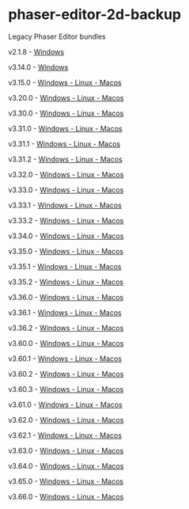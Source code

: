 # phaser-editor-2d-backup
Legacy Phaser Editor bundles

v2.1.8  - [Windows](https://github.com/Ariorh1337/phaser-editor-2d-backup/releases/tag/v2.1.8)

v3.14.0 - [Windows](https://github.com/Ariorh1337/phaser-editor-2d-backup/releases/tag/v3.14.0)

v3.15.0 - [Windows - Linux - Macos](https://github.com/Ariorh1337/phaser-editor-2d-backup/releases/tag/v3.15.0)

v3.20.0 - [Windows - Linux - Macos](https://github.com/Ariorh1337/phaser-editor-2d-backup/releases/tag/v3.20.0)

v3.30.0 - [Windows - Linux - Macos](https://github.com/Ariorh1337/phaser-editor-2d-backup/releases/tag/v3.30.0)

v3.31.0 - [Windows - Linux - Macos](https://github.com/Ariorh1337/phaser-editor-2d-backup/releases/tag/v3.31.0)

v3.31.1 - [Windows - Linux - Macos](https://github.com/Ariorh1337/phaser-editor-2d-backup/releases/tag/v3.31.1)

v3.31.2 - [Windows - Linux - Macos](https://github.com/Ariorh1337/phaser-editor-2d-backup/releases/tag/v3.31.2)

v3.32.0 - [Windows - Linux - Macos](https://github.com/Ariorh1337/phaser-editor-2d-backup/releases/tag/v3.32.0)

v3.33.0 - [Windows - Linux - Macos](https://github.com/Ariorh1337/phaser-editor-2d-backup/releases/tag/v3.33.0)

v3.33.1 - [Windows - Linux - Macos](https://github.com/Ariorh1337/phaser-editor-2d-backup/releases/tag/v3.33.1)

v3.33.2 - [Windows - Linux - Macos](https://github.com/Ariorh1337/phaser-editor-2d-backup/releases/tag/v3.33.2)

v3.34.0 - [Windows - Linux - Macos](https://github.com/Ariorh1337/phaser-editor-2d-backup/releases/tag/v3.34.0)

v3.35.0 - [Windows - Linux - Macos](https://github.com/Ariorh1337/phaser-editor-2d-backup/releases/tag/v3.35.0)

v3.35.1 - [Windows - Linux - Macos](https://github.com/Ariorh1337/phaser-editor-2d-backup/releases/tag/v3.35.1)

v3.35.2 - [Windows - Linux - Macos](https://github.com/Ariorh1337/phaser-editor-2d-backup/releases/tag/v3.35.2)

v3.36.0 - [Windows - Linux - Macos](https://github.com/Ariorh1337/phaser-editor-2d-backup/releases/tag/v3.36.0)

v3.36.1 - [Windows - Linux - Macos](https://github.com/Ariorh1337/phaser-editor-2d-backup/releases/tag/v3.36.1)

v3.36.2 - [Windows - Linux - Macos](https://github.com/Ariorh1337/phaser-editor-2d-backup/releases/tag/v3.36.2)

v3.60.0 - [Windows - Linux - Macos](https://github.com/Ariorh1337/phaser-editor-2d-backup/releases/tag/v3.60.0)

v3.60.1 - [Windows - Linux - Macos](https://github.com/Ariorh1337/phaser-editor-2d-backup/releases/tag/v3.60.1)

v3.60.2 - [Windows - Linux - Macos](https://github.com/Ariorh1337/phaser-editor-2d-backup/releases/tag/v3.60.2)

v3.60.3 - [Windows - Linux - Macos](https://github.com/Ariorh1337/phaser-editor-2d-backup/releases/tag/v3.60.3)

v3.61.0 - [Windows - Linux - Macos](https://github.com/Ariorh1337/phaser-editor-2d-backup/releases/tag/v3.61.0)

v3.62.0 - [Windows - Linux - Macos](https://github.com/Ariorh1337/phaser-editor-2d-backup/releases/tag/v3.62.0)

v3.62.1 - [Windows - Linux - Macos](https://github.com/Ariorh1337/phaser-editor-2d-backup/releases/tag/v3.62.1)

v3.63.0 - [Windows - Linux - Macos](https://github.com/Ariorh1337/phaser-editor-2d-backup/releases/tag/v3.63.0)

v3.64.0 - [Windows - Linux - Macos](https://github.com/Ariorh1337/phaser-editor-2d-backup/releases/tag/v3.64.0)

v3.65.0 - [Windows - Linux - Macos](https://github.com/Ariorh1337/phaser-editor-2d-backup/releases/tag/v3.65.0)

v3.66.0 - [Windows - Linux - Macos](https://github.com/Ariorh1337/phaser-editor-2d-backup/releases/tag/v3.66.0)
